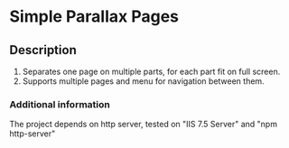 # Simple Parallax Pages

## Description

1. Separates one page on multiple parts, for each part fit on full screen.
2. Supports multiple pages and menu for navigation between them.

### Additional information

The project depends on http server, tested on "IIS 7.5 Server" and "npm http-server"